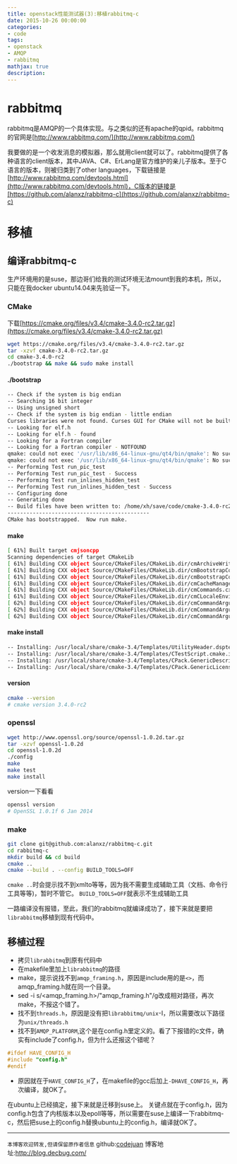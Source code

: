 ```yaml
---
title: openstack性能测试器(3):移植rabbitmq-c
date: 2015-10-26 00:00:00
categories:
- code
tags: 
- openstack
- AMQP
- rabbitmq
mathjax: true
description: 
---
```


# rabbitmq
rabbitmq是AMQP的一个具体实现。与之类似的还有apache的qpid。rabbitmq的官网是[http://www.rabbitmq.com/](http://www.rabbitmq.com/)

我要做的是一个收发消息的模拟器，那么就用client就可以了。rabbitmq提供了各种语言的client版本，其中JAVA、C#、ErLang是官方维护的亲儿子版本。至于C语言的版本，则被归类到了other languages，下载链接是[http://www.rabbitmq.com/devtools.html](http://www.rabbitmq.com/devtools.html)，C版本的链接是[https://github.com/alanxz/rabbitmq-c](https://github.com/alanxz/rabbitmq-c)

<!--more-->



# 移植

## 编译rabbitmq-c
生产环境用的是suse，那边哥们给我的测试环境无法mount到我的本机，所以，只能在我docker ubuntu14.04来先验证一下。

### CMake
下载[https://cmake.org/files/v3.4/cmake-3.4.0-rc2.tar.gz](https://cmake.org/files/v3.4/cmake-3.4.0-rc2.tar.gz)
```sh
wget https://cmake.org/files/v3.4/cmake-3.4.0-rc2.tar.gz
tar -xzvf cmake-3.4.0-rc2.tar.gz 
cd cmake-3.4.0-rc2
./bootstrap && make && sudo make install
```

#### ./bootstrap
```sh
-- Check if the system is big endian
-- Searching 16 bit integer
-- Using unsigned short
-- Check if the system is big endian - little endian
Curses libraries were not found. Curses GUI for CMake will not be built.
-- Looking for elf.h
-- Looking for elf.h - found
-- Looking for a Fortran compiler
-- Looking for a Fortran compiler - NOTFOUND
qmake: could not exec '/usr/lib/x86_64-linux-gnu/qt4/bin/qmake': No such file or directory
qmake: could not exec '/usr/lib/x86_64-linux-gnu/qt4/bin/qmake': No such file or directory
-- Performing Test run_pic_test
-- Performing Test run_pic_test - Success
-- Performing Test run_inlines_hidden_test
-- Performing Test run_inlines_hidden_test - Success
-- Configuring done
-- Generating done
-- Build files have been written to: /home/xh/save/code/cmake-3.4.0-rc2
---------------------------------------------
CMake has bootstrapped.  Now run make.

```
#### make
```sh
[ 61%] Built target cmjsoncpp
Scanning dependencies of target CMakeLib
[ 61%] Building CXX object Source/CMakeFiles/CMakeLib.dir/cmArchiveWrite.cxx.o
[ 61%] Building CXX object Source/CMakeFiles/CMakeLib.dir/cmBootstrapCommands1.cxx.o
[ 61%] Building CXX object Source/CMakeFiles/CMakeLib.dir/cmBootstrapCommands2.cxx.o
[ 61%] Building CXX object Source/CMakeFiles/CMakeLib.dir/cmCacheManager.cxx.o
[ 61%] Building CXX object Source/CMakeFiles/CMakeLib.dir/cmCommands.cxx.o
[ 61%] Building CXX object Source/CMakeFiles/CMakeLib.dir/cmCLocaleEnvironmentScope.cxx.o
[ 62%] Building CXX object Source/CMakeFiles/CMakeLib.dir/cmCommandArgumentLexer.cxx.o
[ 62%] Building CXX object Source/CMakeFiles/CMakeLib.dir/cmCommandArgumentParser.cxx.o
[ 62%] Building CXX object Source/CMakeFiles/CMakeLib.dir/cmCommandArgumentParserHelper.cxx.o

```

#### make install
```sh
-- Installing: /usr/local/share/cmake-3.4/Templates/UtilityHeader.dsptemplate
-- Installing: /usr/local/share/cmake-3.4/Templates/CTestScript.cmake.in
-- Installing: /usr/local/share/cmake-3.4/Templates/CPack.GenericDescription.txt
-- Installing: /usr/local/share/cmake-3.4/Templates/CPack.GenericLicense.txt
```

#### version
```sh
cmake --version
# cmake version 3.4.0-rc2
```

### openssl
```sh
wget http://www.openssl.org/source/openssl-1.0.2d.tar.gz
tar -xzvf openssl-1.0.2d
cd openssl-1.0.2d
./config
make
make test
make install
```
version一下看看
```sh
openssl version
# OpenSSL 1.0.1f 6 Jan 2014
```

### make
```sh
git clone git@github.com:alanxz/rabbitmq-c.git
cd rabbitmq-c
mkdir build && cd build
cmake ..
cmake --build . --config BUILD_TOOLS=OFF
```
`cmake ..`时会提示找不到xmlto等等，因为我不需要生成辅助工具（文档、命令行工具等等)，暂时不管它。
`BUILD_TOOLS=OFF`就表示不生成辅助工具

一路编译没有报错，至此，我们的rabbitmq就编译成功了，接下来就是要把`librabbitmq`移植到现有代码中。

## 移植过程

- 拷贝`librabbitmq`到原有代码中
- 在makefile里加上`librabbitmq`的路径
- make，提示说找不到`amqp_framing.h`，原因是include用的是`<>`，而amqp_framing.h就在同一个目录。
- sed -i s/<amqp_framing.h>/\"amqp_framing.h\"/g改成相对路径，再次make，不报这个错了。
- 找不到`threads.h`，原因是没有把`librabbitmq/unix`-I，所以需要改以下路径为`unix/threads.h`
- 找不到`AMQP_PLATFORM`,这个是在config.h里定义的。看了下报错的c文件，确实有include了config.h，但为什么还报这个错呢？
```c
#ifdef HAVE_CONFIG_H
#include "config.h"
#endif
```
- 原因就在于`HAVE_CONFIG_H`了，在makefile的gcc后加上`-DHAVE_CONFIG_H`，再次编译，就OK了。

在ubuntu上已经搞定，接下来就是迁移到suse上。
关键点就在于config.h，因为config.h包含了内核版本以及epoll等等，所以需要在suse上编译一下rabbitmq-c，然后把suse上的config.h替换ubuntu上的config.h，编译就OK了。


----------------------------

`本博客欢迎转发,但请保留原作者信息`
github:[codejuan](https://github.com/CodeJuan)
博客地址:http://blog.decbug.com/

